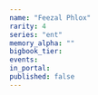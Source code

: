 ```yaml
---
name: "Feezal Phlox"
rarity: 4
series: "ent"
memory_alpha: ""
bigbook_tier:
events:
in_portal:
published: false
---
```

